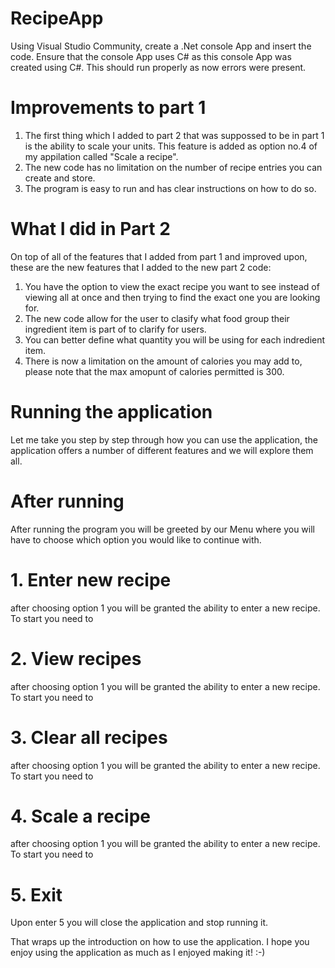 # RecipeApp
Using Visual Studio Community, create a .Net console App and insert the code. Ensure that the console App uses C# as this console App was created using C#.
This should run properly as now errors were present.

# Improvements to part 1
1. The first thing which I added to part 2 that was suppossed to be in part 1 is the ability to scale your units.
This feature is added as option no.4 of my appilation called "Scale a recipe".
2. The new code has no limitation on the number of recipe entries you can create and store.
3. The program is easy to run and has clear instructions on how to do so.

# What I did in Part 2 
On top of all of the features that I added from part 1 and improved upon, these are the new features that I added to the new part 2 code:
1. You have the option to view the exact recipe you want to see instead of viewing all at once and then trying to find the exact one you are looking for.
2. The new code allow for the user to clasify what food group their ingredient item is part of to clarify for users.
3. You can better define what quantity you will be using for each indredient item.
4. There is now a limitation on the amount of calories you may add to, please note that the max amopunt of calories permitted is 300.

# Running the application
Let me take you step by step through how you can use the application, the application offers a number of different features and we will
explore them all.

# After running
After running the program you will be greeted by our Menu where you will have to choose which option you would like to continue with.

# 1. Enter new recipe
after choosing option 1 you will be granted the ability to enter a new recipe.
To start you need to 

# 2. View recipes
after choosing option 1 you will be granted the ability to enter a new recipe.
To start you need to 

# 3. Clear all recipes
after choosing option 1 you will be granted the ability to enter a new recipe.
To start you need to 

# 4. Scale a recipe
after choosing option 1 you will be granted the ability to enter a new recipe.
To start you need to 

# 5. Exit
Upon enter 5 you will close the application and stop running it.

That wraps up the introduction on how to use the application.
I hope you enjoy using the application as much as I enjoyed making it! :-)


